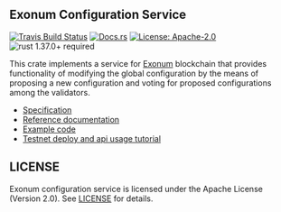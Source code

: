 ## Exonum Configuration Service

[![Travis Build Status](https://img.shields.io/travis/exonum/exonum/master.svg?label=Linux%20Build)](https://travis-ci.com/exonum/exonum)
[![Docs.rs](https://docs.rs/exonum-configuration/badge.svg)](https://docs.rs/exonum-configuration)
[![License: Apache-2.0](https://img.shields.io/github/license/exonum/exonum.svg)](https://github.com/exonum/exonum/blob/master/LICENSE)
![rust 1.37.0+ required](https://img.shields.io/badge/rust-1.33.0+-blue.svg?label=Required%20Rust)

This crate implements a service for [Exonum] blockchain that provides
functionality of modifying the global configuration by the means of proposing a
new configuration and voting for proposed configurations among the validators.

- [Specification](https://exonum.com/doc/version/latest/advanced/configuration-updater/)
- [Reference documentation](https://docs.rs/exonum-configuration)
- [Example code](examples/configuration.rs)
- [Testnet deploy and api usage tutorial](doc/testnet-api-tutorial.md)

## LICENSE

Exonum configuration service is licensed under the Apache License (Version 2.0).
See [LICENSE](LICENSE) for details.

[Exonum]: https://github.com/exonum/exonum
